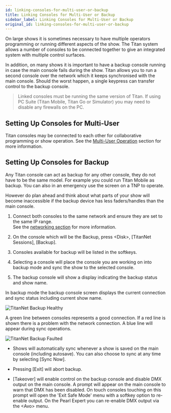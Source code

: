 ```yaml
---
id: linking-consoles-for-multi-user-or-backup
title: Linking Consoles for Multi-User or Backup
sidebar_label: Linking Consoles for Multi-User or Backup
original_id: linking-consoles-for-multi-user-or-backup
---
```


On large shows it is sometimes necessary to have multiple operators
programming or running different aspects of the show. The Titan system
allows a number of consoles to be connected together to give an
integrated system with multiple control surfaces.

In addition, on many shows it is important to have a backup console
running in case the main console fails during the show. Titan allows you
to run a second console over the network which it keeps synchronised
with the main console. Should the worst happen, a single keypress can
transfer control to the backup console.

>   Linked consoles must be running the same version of Titan. If using 
    PC Suite (Titan Mobile, Titan Go or Simulator) you may need to disable 
    any firewalls on the PC.

Setting Up Consoles for Multi-User
----------------------------------

Titan consoles may be connected to each other for collaborative
programming or show operation. See the [Multi-User Operation](../titan-basics/multi-user-operation.md) section for more information.

Setting Up Consoles for Backup
------------------------------

Any Titan console can act as backup for any other console, they do not
have to be the same model. For example you could run Titan Mobile as
backup. You can also in an emergency use the screen on a TNP to operate.

However do plan ahead and think about what parts of your show will
become inaccessible if the backup device has less faders/handles than
the main console.

1. Connect both consoles to the same network and ensure they are set to
  the same IP range.\
  See the [networking section](../networking.md) for more information.

2. On the console which will be the Backup, press \<Disk\>, \[TitanNet Sessions\], \[Backup\].

3. Consoles available for backup will be listed in the softkeys.

4. Selecting a console will place the console you are working on into
   backup mode and sync the show to the selected console.

5. The backup console will show a display indicating the backup status
   and show name.

In backup mode the backup console screen displays the current connection
and sync status including current show name.

![TitanNet Backup Healthy](/docs/images/TitanNet-Backup-Healthy.png)

A green line between consoles represents a
good connection. If a red line is shown there is a problem with the
network connection. A blue line will appear during sync operations.

![TitanNet Backup Faulted](/docs/images/TitanNet-Backup-Faulted.png)

-   Shows will automatically sync whenever a show is saved on the main
    console (including autosave). You can also choose to sync at any
    time by selecting \[Sync Now\].

-   Pressing \[Exit\] will abort backup.

-   \[Takeover\] will enable control on the backup console and disable
    DMX output on the main console. A prompt will appear on the main
    console to warn that DMX has been disabled. On touch consoles
    touching on this prompt will open the 'Exit Safe Mode' menu
    with a softkey option to re-enable output. On the Pearl Expert you
    can re-enable DMX output via the \<Avo\> menu.
